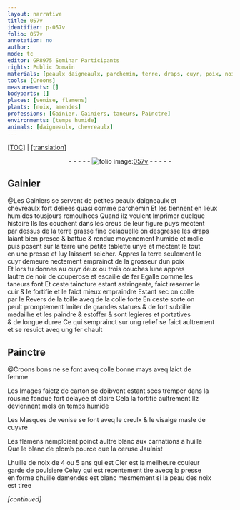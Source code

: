 ```yaml
---
layout: narrative
title: 057v
identifier: p-057v
folio: 057v
annotation: no
author:
mode: tc
editor: GR8975 Seminar Participants
rights: Public Domain
materials: [peaulx daigneaulx, parchemin, terre, draps, cuyr, poix, noir de couperose, escaille de fer, cuir, toille, colle, Croons, laict de femme, carton, rousine fondue fort delayee et claire, cuyvre, huille, blanc de plomb, ceruse, huille de noix, huille damendes, peau des noix]
tools: [Croons]
measurements: []
bodyparts: []
places: [venise, flamens]
plants: [noix, amendes]
professions: [Gainier, Gainiers, taneurs, Painctre]
environments: [temps humide]
animals: [daigneaulx, chevreaulx]
---
```


<p><a href="{{ site.baseurl }}/diplomatic/">[TOC]</a> | <a href="{{ site.baseurl }}/texts/p-057v_tl/" target="_blank">[translation]</a></p><div class="folio" align="center">- - - - - <a href="http://gallica.bnf.fr/ark:/12148/btv1b10500001g/f120.item" target="_blank"><img src="https://cu-mkp.github.io/2017-workshop-edition/assets/photo-icon.png" alt="folio image: " style="display:inline-block; margin-bottom:-3px;"/>057v</a> - - - - - </div>  
  

## <span class="pro">Gainier</span>

 
@Les <span class="pro">Gainiers</span> se servent de petites <span class="m">peaulx <span class="al">daigneaulx</span></span> et<br/> <span class="al">chevreaulx</span> fort deliees quasi comme <span class="m">parchemin</span> Et les tiennent en lieux<br/> humides tousjours remoulhees Quand ilz veulent Imprimer quelque<br/> histoire Ils les couchent dans les creus de leur figure puys mectent<br/> par dessus de la <span class="m">terre</span> grasse fine delaquelle on desgresse les <span class="m">draps</span><br/> laiant bien presce & battue & rendue moyenement humide et molle<br/> puis posent sur la <span class="m">terre</span> une petite tablette unye et mectent le tout<br/> en une presse et luy laissent seicher. Appres la <span class="m">terre</span> seulement le<br/> <span class="m">cuyr</span> demeure nectement emprainct de la grosseur dun <span class="m">poix</span><br/> Et lors tu donnes au <span class="m">cuyr</span> deux ou trois couches lune appres<br/> lautre de <span class="m">noir de couperose</span> et <span class="m">escaille de fer</span> Egalle comme les<br/> <span class="pro">taneurs</span> font Et ceste taincture estant astringente, faict reserrer le<br/> <span class="m">cuir</span> & le fortifie et le faict mieux empraindre Estant sec on colle<br/> par le Revers de la <span class="m">toille</span> aveq de la <span class="m">colle</span> forte En ceste sorte on<br/> peult promptement Imiter de grandes statues & de fort subtille<br/> medailhe et les paindre & estoffer & sont legieres et portatives<br/> & de longue duree Ce qui semprainct sur ung relief se faict aultrem<span class="exp">ent</span><br/> et se resuict aveq ung fer chault
 
 
  

## <span class="pro">Painctre</span>

 
@<span class="tl"><span class="m">Croons</span></span> bons ne se font aveq <span class="m">colle</span> <span class="del">bonne</span> mays aveq <span class="m">laict de<br/> femme</span>
 
Les Images faictz de <span class="m">carton</span> se doibvent estant secs tremper dans la<br/> <span class="m">rousine fondue fort delayee et claire</span> Cela la fortifie aultrement Ilz<br/> deviennent mols en <span class="env">temps humide</span>
 
Les Masques de <span class="pl">venise</span> se font aveq le creulx & le visaige masle de<br/> <span class="m">cuyvre</span>
 
Les <span class="pl">flamens</span> nemploient poinct aultre blanc aux carna<span class="exp">ti</span>ons a <span class="m">huille</span><br/> Que le <span class="m">blanc de plomb</span> pource q<span class="exp">ue</span> la <span class="m">ceruse</span> Jaulnist
 
L<span class="m">huille de <span class="pa">noix</span></span> de 4 ou 5 <span class="tmp">ans</span> qui est Cler est la meilheure couleur<br/> garde de poulsiere Celuy qui est recentem<span class="exp">ent</span> tire avecq la presse<br/> en forme d<span class="m">huille d<span class="pa">amendes</span></span> est blanc mesmem<span class="exp">ent</span> si la <span class="m">peau des <span class="pa">noix</span></span><br/> est tiree
 
*[continued]*
 
